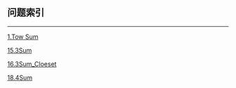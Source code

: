 ## 问题索引

---

[1.Tow Sum](1_Two-Sum.md)

[15.3Sum](15_3Sum.md)

[16.3Sum_Cloeset](16_3Sum-Cloeset.md)

[18.4Sum](18_4Sum.md)
